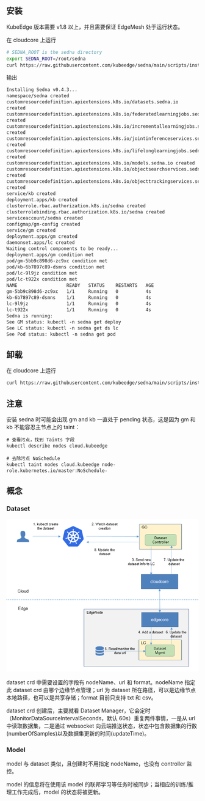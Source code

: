 ## 安装

KubeEdge 版本需要 v1.8 以上，并且需要保证 EdgeMesh 处于运行状态。

在 cloudcore 上运行

```bash
# SEDNA_ROOT is the sedna directory
export SEDNA_ROOT=/root/sedna
curl https://raw.githubusercontent.com/kubeedge/sedna/main/scripts/installation/install.sh | SEDNA_ACTION=create bash -
```

输出

```
Installing Sedna v0.4.3...
namespace/sedna created
customresourcedefinition.apiextensions.k8s.io/datasets.sedna.io created
customresourcedefinition.apiextensions.k8s.io/federatedlearningjobs.sedna.io created
customresourcedefinition.apiextensions.k8s.io/incrementallearningjobs.sedna.io created
customresourcedefinition.apiextensions.k8s.io/jointinferenceservices.sedna.io created
customresourcedefinition.apiextensions.k8s.io/lifelonglearningjobs.sedna.io created
customresourcedefinition.apiextensions.k8s.io/models.sedna.io created
customresourcedefinition.apiextensions.k8s.io/objectsearchservices.sedna.io created
customresourcedefinition.apiextensions.k8s.io/objecttrackingservices.sedna.io created
service/kb created
deployment.apps/kb created
clusterrole.rbac.authorization.k8s.io/sedna created
clusterrolebinding.rbac.authorization.k8s.io/sedna created
serviceaccount/sedna created
configmap/gm-config created
service/gm created
deployment.apps/gm created
daemonset.apps/lc created
Waiting control components to be ready...
deployment.apps/gm condition met
pod/gm-5bb9c898d6-zc9xc condition met
pod/kb-6b7897c89-dsmns condition met
pod/lc-9l9jz condition met
pod/lc-t922x condition met
NAME                  READY   STATUS    RESTARTS   AGE
gm-5bb9c898d6-zc9xc   1/1     Running   0          4s
kb-6b7897c89-dsmns    1/1     Running   0          4s
lc-9l9jz              1/1     Running   0          4s
lc-t922x              1/1     Running   0          4s
Sedna is running:
See GM status: kubectl -n sedna get deploy
See LC status: kubectl -n sedna get ds lc
See Pod status: kubectl -n sedna get pod
```

## 卸载

在 cloudcore 上运行

```bash
curl https://raw.githubusercontent.com/kubeedge/sedna/main/scripts/installation/install.sh | SEDNA_ACTION=delete bash -
```

## 注意

安装 sedna 时可能会出现 gm and kb 一直处于 pending 状态，这是因为 gm 和 kb 不能容忍主节点上的 taint：

```
# 查看污点，找到 Taints 字段
kubectl describe nodes cloud.kubeedge

# 去除污点 NoSchedule
kubectl taint nodes cloud.kubeedge node-role.kubernetes.io/master:NoSchedule-
```

## 概念
### Dataset

<div align=center>
<img src="sedna/image2020-11-11_12-4-27.png" style="zoom:100%;" />
</div>

dataset crd 中需要设置的字段有 nodeName、url 和 format。nodeName 指定此 dataset crd 由哪个边缘节点管理；url 为 dataset 所在路径，可以是边缘节点本地路径，也可以是共享存储；format 目前只支持 txt 和 csv。

dataset crd 创建后，主要就看 Dataset Manager，它会定时（MonitorDataSourceIntervalSeconds，默认 60s）重复两件事情，一是从 url 中读取数据集，二是通过 websocket 向云端推送状态，状态中包含数据集的行数(numberOfSamples)以及数据集更新的时间(updateTime)。

### Model

model 与 dataset 类似，且创建时不用指定 nodeName，也没有 controller 监控。

model 的信息将在使用该 model 的联邦学习等任务时被同步；当相应的训练/推理工作完成后，model 的状态将被更新。
